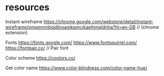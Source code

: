# resources

Instant wireframe
https://chrome.google.com/webstore/detail/instant-wireframe/pmpmnmbgidlnoamkpmcikaejhmeldnha?hl=en-GB     // (chrome extension)


Fonts
https://fonts.google.com/
https://www.fontsquirrel.com/
https://fontpair.co/   // Pair font

Color scheme
https://coolors.co/

Get color name 
https://www.color-blindness.com/color-name-hue/
